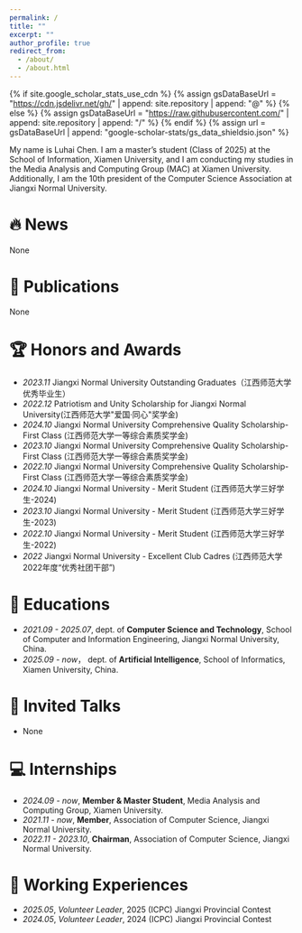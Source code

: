 ```yaml
---
permalink: /
title: ""
excerpt: ""
author_profile: true
redirect_from: 
  - /about/
  - /about.html
---
```


{% if site.google_scholar_stats_use_cdn %}
{% assign gsDataBaseUrl = "https://cdn.jsdelivr.net/gh/" | append: site.repository | append: "@" %}
{% else %}
{% assign gsDataBaseUrl = "https://raw.githubusercontent.com/" | append: site.repository | append: "/" %}
{% endif %}
{% assign url = gsDataBaseUrl | append: "google-scholar-stats/gs_data_shieldsio.json" %}

<span class='anchor' id='about-me'></span>

My name is Luhai Chen. I am a master’s student (Class of 2025) at the School of Information, Xiamen University, and I am conducting my studies in the Media Analysis and Computing Group (MAC) at Xiamen University. Additionally, I am the 10th president of the Computer Science Association at Jiangxi Normal University. 


# 🔥 News
None

# 📝 Publications 

None

# 🏆 Honors and Awards
- *2023.11*  Jiangxi Normal University Outstanding Graduates（江西师范大学优秀毕业生）
- *2022.12*  Patriotism and Unity Scholarship for Jiangxi Normal University(江西师范大学"爱国·同心"奖学金)
- *2024.10*  Jiangxi Normal University Comprehensive Quality Scholarship- First Class (江西师范大学一等综合素质奖学金)
- *2023.10*  Jiangxi Normal University Comprehensive Quality Scholarship- First Class (江西师范大学一等综合素质奖学金)
- *2022.10*  Jiangxi Normal University Comprehensive Quality Scholarship- First Class (江西师范大学一等综合素质奖学金)
- *2024.10*  Jiangxi Normal University - Merit Student (江西师范大学三好学生-2024)
- *2023.10*  Jiangxi Normal University - Merit Student (江西师范大学三好学生-2023)
- *2022.10*  Jiangxi Normal University - Merit Student (江西师范大学三好学生-2022)
- *2022*  Jiangxi Normal University - Excellent Club Cadres (江西师范大学2022年度“优秀社团干部”)


# 📖 Educations
- *2021.09 - 2025.07*, dept. of **Computer Science and Technology**, School of Computer and Information Engineering, Jiangxi Normal University, China.
- *2025.09 - now*， dept. of **Artificial Intelligence**, School of Informatics, Xiamen University, China.

# 💬 Invited Talks
- None

# 💻 Internships
- *2024.09 - now*, **Member & Master Student**, Media Analysis and Computing Group, Xiamen University.
- *2021.11 - now*, **Member**, Association of Computer Science, Jiangxi Normal University.
- *2022.11 - 2023.10*, **Chairman**, Association of Computer Science, Jiangxi Normal University.

# 📕 Working Experiences

- *2025.05*, *Volunteer Leader*, 2025 (ICPC) Jiangxi Provincial Contest
- *2024.05*, *Volunteer Leader*, 2024 (ICPC) Jiangxi Provincial Contest
